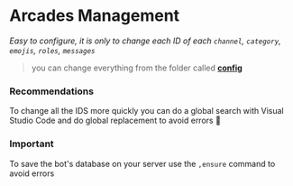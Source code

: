 # Arcades Management

*Easy to configure, it is only to change each ID of each `channel`, `category`, `emojis`, `roles`, `messages`*

> you can change everything from the folder called **[config](https://github.com/k4itrun/discord-js-arcades-management-official/tree/master/config)**


### Recommendations

To change all the IDS more quickly you can do a global search with Visual Studio Code and do global replacement to avoid errors 🤙

### Important 

To save the bot's database on your server use the `,ensure` command to avoid errors
